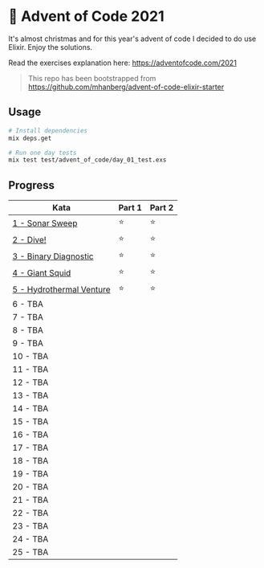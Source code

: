 # 🎄 Advent of Code 2021

It's almost christmas and for this year's advent of code I decided to do use Elixir. Enjoy the solutions.

Read the exercises explanation here: https://adventofcode.com/2021

> This repo has been bootstrapped from https://github.com/mhanberg/advent-of-code-elixir-starter

## Usage

```bash
# Install dependencies
mix deps.get

# Run one day tests
mix test test/advent_of_code/day_01_test.exs
```

## Progress

| Kata                                                     | Part 1 | Part 2 |
| -------------------------------------------------------- | ------ | ------ |
| [1 - Sonar Sweep](lib/advent_of_code/day_01.ex)          | ⭐️      | ⭐️      |
| [2 - Dive!](lib/advent_of_code/day_02.ex)                | ⭐️      | ⭐️      |
| [3 - Binary Diagnostic](lib/advent_of_code/day_03.ex)    | ⭐️      | ⭐️      |
| [4 - Giant Squid](lib/advent_of_code/day_04.ex)          | ⭐️      | ⭐️      |
| [5 - Hydrothermal Venture](lib/advent_of_code/day_05.ex) | ⭐️      | ⭐️      |
| 6 - TBA                                                  |        |        |
| 7 - TBA                                                  |        |        |
| 8 - TBA                                                  |        |        |
| 9 - TBA                                                  |        |        |
| 10 - TBA                                                 |        |        |
| 11 - TBA                                                 |        |        |
| 12 - TBA                                                 |        |        |
| 13 - TBA                                                 |        |        |
| 14 - TBA                                                 |        |        |
| 15 - TBA                                                 |        |        |
| 16 - TBA                                                 |        |        |
| 17 - TBA                                                 |        |        |
| 18 - TBA                                                 |        |        |
| 19 - TBA                                                 |        |        |
| 20 - TBA                                                 |        |        |
| 21 - TBA                                                 |        |        |
| 22 - TBA                                                 |        |        |
| 23 - TBA                                                 |        |        |
| 24 - TBA                                                 |        |        |
| 25 - TBA                                                 |        |        |

